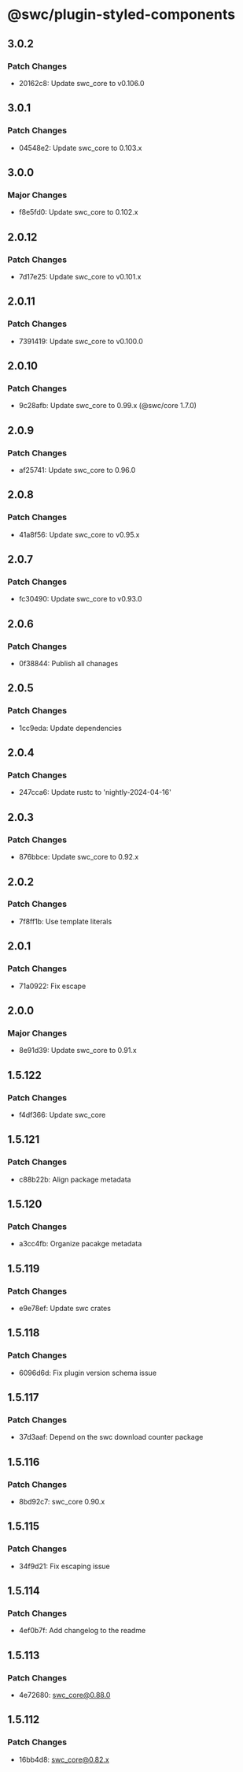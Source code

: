 # @swc/plugin-styled-components

## 3.0.2

### Patch Changes

-   20162c8: Update swc_core to v0.106.0

## 3.0.1

### Patch Changes

-   04548e2: Update swc_core to 0.103.x

## 3.0.0

### Major Changes

-   f8e5fd0: Update swc_core to 0.102.x

## 2.0.12

### Patch Changes

-   7d17e25: Update swc_core to v0.101.x

## 2.0.11

### Patch Changes

-   7391419: Update swc_core to v0.100.0

## 2.0.10

### Patch Changes

-   9c28afb: Update swc_core to 0.99.x (@swc/core 1.7.0)

## 2.0.9

### Patch Changes

-   af25741: Update swc_core to 0.96.0

## 2.0.8

### Patch Changes

-   41a8f56: Update swc_core to v0.95.x

## 2.0.7

### Patch Changes

-   fc30490: Update swc_core to v0.93.0

## 2.0.6

### Patch Changes

-   0f38844: Publish all chanages

## 2.0.5

### Patch Changes

-   1cc9eda: Update dependencies

## 2.0.4

### Patch Changes

-   247cca6: Update rustc to 'nightly-2024-04-16'

## 2.0.3

### Patch Changes

-   876bbce: Update swc_core to 0.92.x

## 2.0.2

### Patch Changes

-   7f8ff1b: Use template literals

## 2.0.1

### Patch Changes

-   71a0922: Fix escape

## 2.0.0

### Major Changes

-   8e91d39: Update swc_core to 0.91.x

## 1.5.122

### Patch Changes

-   f4df366: Update swc_core

## 1.5.121

### Patch Changes

-   c88b22b: Align package metadata

## 1.5.120

### Patch Changes

-   a3cc4fb: Organize pacakge metadata

## 1.5.119

### Patch Changes

-   e9e78ef: Update swc crates

## 1.5.118

### Patch Changes

-   6096d6d: Fix plugin version schema issue

## 1.5.117

### Patch Changes

-   37d3aaf: Depend on the swc download counter package

## 1.5.116

### Patch Changes

-   8bd92c7: swc_core 0.90.x

## 1.5.115

### Patch Changes

-   34f9d21: Fix escaping issue

## 1.5.114

### Patch Changes

-   4ef0b7f: Add changelog to the readme

## 1.5.113

### Patch Changes

-   4e72680: swc_core@0.88.0

## 1.5.112

### Patch Changes

-   16bb4d8: swc_core@0.82.x
